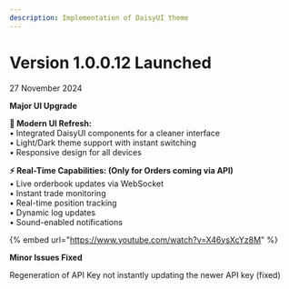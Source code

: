 ```yaml
---
description: Implementation of DaisyUI theme
---
```


# Version 1.0.0.12 Launched

27 November 2024

**Major UI Upgrade**

**🎨 Modern UI Refresh:**\
• Integrated DaisyUI components for a cleaner interface\
• Light/Dark theme support with instant switching\
• Responsive design for all devices

**⚡ Real-Time Capabilities: (Only for Orders coming via API)**\
• Live orderbook updates via WebSocket\
• Instant trade monitoring\
• Real-time position tracking\
• Dynamic log updates\
• Sound-enabled notifications



{% embed url="https://www.youtube.com/watch?v=X46ysXcYz8M" %}

**Minor Issues Fixed**

Regeneration of API Key not instantly updating the newer API key (fixed)
